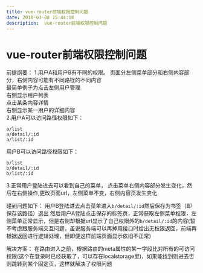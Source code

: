 ```yaml
---
title: vue-router前端权限控制问题
date: 2018-03-08 15:44:18  
description:  vue-router前端权限控制问题
---
```


# vue-router前端权限控制问题

前提纲要：
1.用户A和用户B有不同的权限。 
  页面分左侧菜单部分和右侧内容部分，右侧内容可能有不同路径的不同内容  
  最简单例子为点击左侧用户管理  
  右侧显示用户列表  
  点击某条内容详情  
  右侧显示某一用户的详细内容  
2.用户A可以访问路径权限如下：
```
a/list
a/detail/:id
a/list/:id 
```
用户B可以访问路径权限如下：
```
b/list
b/detail/:id
b/list/:id
```
3.正常用户登陆进去可以看到自己的菜单，
点击菜单右侧内容部分发生变化，然后在右侧操作,更改页面url，左侧菜单不变，右侧内容页发生变化


碰到问题如下：
用户B登陆进去点击菜单进入`b/detail/:id`然后保存为书签（即保存该路径）退出
然后用户A登陆点击保存的标签页，正常获取左侧菜单权限，左侧菜单正常显示，但是右侧却根据url显示了自己权限外的`b/detail/:id`的内容(暂不考虑跟服务端交互问题，虽说服务端可以再掉用接口时给出无权限返回，前端再根据返回进行逻辑处理，但即便这样前端页面显示依旧不正常)


解决方案：
在路由进入之前，根据路由的meta属性的某一字段比对所有的可访问权限(这个在登录时已经获取了，可以存在localstorage里)，如果能找到则进去否则跳转到某个固定页，这样就解决了权限问题
